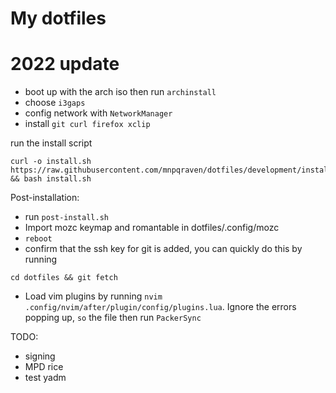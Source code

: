 # My dotfiles

# 2022 update
- boot up with the arch iso then run `archinstall`
- choose `i3gaps`
- config network with `NetworkManager`
- install `git curl firefox xclip`

run the install script
```
curl -o install.sh https://raw.githubusercontent.com/mnpqraven/dotfiles/development/install.sh && bash install.sh
```
Post-installation:
- run `post-install.sh`
- Import mozc keymap and romantable in dotfiles/.config/mozc
- `reboot`
- confirm that the ssh key for git is added, you can quickly do this by running

```
cd dotfiles && git fetch
```
- Load vim plugins by running `nvim
  .config/nvim/after/plugin/config/plugins.lua`. Ignore the errors popping
  up, `so` the file then run `PackerSync`

TODO:
- signing
- MPD rice
- test yadm
